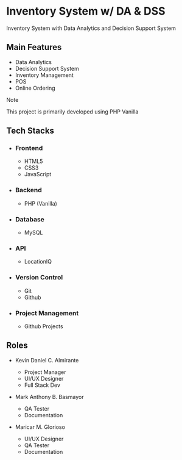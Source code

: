 # Inventory System w/ DA & DSS
Inventory System with Data Analytics and Decision Support System

## Main Features
- Data Analytics
- Decision Support System
- Inventory Management
- POS
- Online Ordering
  
>[!NOTE]
> This project is primarily developed using PHP Vanilla

## Tech Stacks

- ### Frontend
   - HTML5
   - CSS3
   - JavaScript

 - ### Backend
   - PHP (Vanilla)
  
- ### Database
  - MySQL
 
- ### API
  - LocationIQ

- ### Version Control
  - Git
  - Github

- ### Project Management
  - Github Projects
 
 

## Roles
- Kevin Daniel C. Almirante
  - Project Manager
  - UI/UX Designer
  - Full Stack Dev

- Mark Anthony B. Basmayor
    - QA Tester
    - Documentation
      
- Maricar M. Glorioso
  - UI/UX Designer
  - QA Tester
  - Documentation

 
